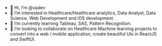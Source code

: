- 👋 Hi, I’m @vadev
- 👀 I’m interested in Healthcare/Healthcare analytics, Data Analyst,  Data Science, Web Development and iOS development. 
- 🌱 I’m currently learning Tableau, SAS, Pattern Recognition. 
- 💞️ I’m looking to collaborate on Healthcare Machine learning projects to convert into a web / mobile application, create beautiful UIs in ReactJS and SwiftUI. 

<!---
vadev/vadev is a ✨ special ✨ repository because its `README.md` (this file) appears on your GitHub profile.
You can click the Preview link to take a look at your changes.
--->
